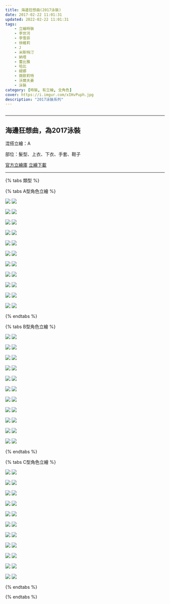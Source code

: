 ```yaml
---
title: 海邊狂想曲(2017泳裝)
date: 2017-02-22 11:01:31
updated: 2022-02-22 11:01:31
tags:
    - 立繪時裝
    - 李世河
    - 李雪菲
    - 徐維莉
    - J
    - 米斯特汀
    - 納塔
    - 蕾比雅
    - 哈比
    - 緹娜
    - 薇歐莉特
    - 沃爾夫姜
    - 泳裝
category: [時裝, 有立繪, 全角色]
cover: https://i.imgur.com/xIHvPuph.jpg
description: "2017泳裝系列"
---
```


![]()

---
## 海邊狂想曲，為2017泳裝
混搭立繪：A


部位：髮型、上衣、下衣、手套、鞋子

[官方立繪庫](https://closers.nexon.com/Pds/FanSiteKit)
[立繪下載](https://closers.vod.nexoncdn.co.kr/site/fansitekit/Closers_FansiteKit_beach_s7e4.zip)

---

{% tabs 類型 %}
<!-- tab A型(混搭立繪)-->
{% tabs A型角色立繪 %}
<!-- tab 李世河(Seha)-->
[![](https://i.imgur.com/olSRe6jh.jpg)](https://i.imgur.com/olSRe6j.jpg)
[![](https://i.imgur.com/iRp4YZnh.png)](https://i.imgur.com/iRp4YZn.png)
<!-- endtab -->
<!-- tab 李雪菲(Seulbi)-->
[![](https://i.imgur.com/NPy2lI6h.jpg)](https://i.imgur.com/NPy2lI6.jpg)
[![](https://i.imgur.com/c26SNEBh.png)](https://i.imgur.com/c26SNEB.png)
<!-- endtab -->
<!-- tab 徐維莉(Yuri)-->
[![](https://i.imgur.com/tYyW7bCh.jpg)](https://i.imgur.com/tYyW7bC.jpg)
[![](https://i.imgur.com/rHeA2hMh.png)](https://i.imgur.com/rHeA2hM.png)
<!-- endtab -->
<!-- tab J-->
[![](https://i.imgur.com/pirkHxFh.jpg)](https://i.imgur.com/pirkHxF.jpg)
[![](https://i.imgur.com/YHNdP3Mh.png)](https://i.imgur.com/YHNdP3M.png)
<!-- endtab -->
<!-- tab 米斯特汀(Tein)-->
[![](https://i.imgur.com/DMb0cKwh.jpg)](https://i.imgur.com/DMb0cKw.jpg)
[![](https://i.imgur.com/gILNe8ch.png)](https://i.imgur.com/gILNe8c.png)
<!-- endtab -->
<!-- tab 納塔(Nata)-->
[![](https://i.imgur.com/3yJf565h.jpg)](https://i.imgur.com/3yJf565.jpg)
[![](https://i.imgur.com/flsf2pWh.png)](https://i.imgur.com/flsf2pW.png)
<!-- endtab -->
<!-- tab 蕾比雅(Levia)-->
[![](https://i.imgur.com/UXCbW6qh.jpg)](https://i.imgur.com/UXCbW6q.jpg)
[![](https://i.imgur.com/SYBIG6Th.png)](https://i.imgur.com/SYBIG6T.png)
<!-- endtab -->
<!-- tab 哈比(Harpy)-->
[![](https://i.imgur.com/C2CWZjbh.jpg)](https://i.imgur.com/C2CWZjb.jpg)
[![](https://i.imgur.com/BFe7JD5h.png)](https://i.imgur.com/BFe7JD5.png)
<!-- endtab -->
<!-- tab 緹娜(Tina)-->
[![](https://i.imgur.com/xIHvPuph.jpg)](https://i.imgur.com/xIHvPup.jpg)
[![](https://i.imgur.com/Rc6oXCkh.png)](https://i.imgur.com/Rc6oXCk.png)
<!-- endtab -->
<!-- tab 薇歐莉特(Violet)-->
[![](https://i.imgur.com/SFfquMXh.jpg)](https://i.imgur.com/SFfquMX.jpg)
[![](https://i.imgur.com/vZP8zHYh.png)](https://i.imgur.com/vZP8zHY.png)
<!-- endtab -->
<!-- tab 沃爾夫姜(Wolfgang)-->
[![](https://i.imgur.com/YQr6lVwh.jpg)](https://i.imgur.com/YQr6lVw.jpg)
[![](https://i.imgur.com/PGN1Rhlh.png)](https://i.imgur.com/PGN1Rhl.png)
<!-- endtab -->
{% endtabs %}
<!-- endtab -->

<!-- tab B型-->
{% tabs B型角色立繪 %}
<!-- tab 李世河(Seha)-->
[![](https://i.imgur.com/yeAnX3mh.jpg)](https://i.imgur.com/yeAnX3m.jpg)
[![](https://i.imgur.com/8zydNoPh.png)](https://i.imgur.com/8zydNoP.png)
<!-- endtab -->
<!-- tab 李雪菲(Seulbi)-->
[![](https://i.imgur.com/4Etxen6h.jpg)](https://i.imgur.com/4Etxen6.jpg)
[![](https://i.imgur.com/FTqFmJzh.png)](https://i.imgur.com/FTqFmJz.png)
<!-- endtab -->
<!-- tab 徐維莉(Yuri)-->
[![](https://i.imgur.com/X2u6JCOh.jpg)](https://i.imgur.com/X2u6JCO.jpg)
[![](https://i.imgur.com/vrvNBnoh.png)](https://i.imgur.com/vrvNBno.png)
<!-- endtab -->
<!-- tab J-->
[![](https://i.imgur.com/NmFbk0Kh.jpg)](https://i.imgur.com/NmFbk0K.jpg)
[![](https://i.imgur.com/EVfXBLih.png)](https://i.imgur.com/EVfXBLi.png)
<!-- endtab -->
<!-- tab 米斯特汀(Tein)-->
[![](https://i.imgur.com/bxWiIvih.jpg)](https://i.imgur.com/bxWiIvi.jpg)
[![](https://i.imgur.com/FpqanJ4h.png)](https://i.imgur.com/FpqanJ4.png)
<!-- endtab -->
<!-- tab 納塔(Nata)-->
[![](https://i.imgur.com/9u6vUIsh.jpg)](https://i.imgur.com/9u6vUIs.jpg)
[![](https://i.imgur.com/1ghOQo4h.png)](https://i.imgur.com/1ghOQo4.png)
<!-- endtab -->
<!-- tab 蕾比雅(Levia)-->
[![](https://i.imgur.com/hOYU06lh.jpg)](https://i.imgur.com/hOYU06l.jpg)
[![](https://i.imgur.com/kiYvja1h.png)](https://i.imgur.com/kiYvja1.png)
<!-- endtab -->
<!-- tab 哈比(Harpy)-->
[![](https://i.imgur.com/YIvwviwh.jpg)](https://i.imgur.com/YIvwviw.jpg)
[![](https://i.imgur.com/oMcek3Hh.png)](https://i.imgur.com/oMcek3H.png)
<!-- endtab -->
<!-- tab 緹娜(Tina)-->
[![](https://i.imgur.com/ELbuEvQh.jpg)](https://i.imgur.com/ELbuEvQ.jpg)
[![](https://i.imgur.com/dutbM3Xh.png)](https://i.imgur.com/dutbM3X.png)
<!-- endtab -->
<!-- tab 薇歐莉特(Violet)-->
[![](https://i.imgur.com/tb7mJrYh.jpg)](https://i.imgur.com/tb7mJrY.jpg)
[![](https://i.imgur.com/Wz48GDsh.png)](https://i.imgur.com/Wz48GDs.png)
<!-- endtab -->
<!-- tab 沃爾夫姜(Wolfgang)-->
[![](https://i.imgur.com/NARDagKh.jpg)](https://i.imgur.com/NARDagK.jpg)
[![](https://i.imgur.com/q5uYHu0h.png)](https://i.imgur.com/q5uYHu0.png)
<!-- endtab -->
{% endtabs %}
<!-- endtab -->

<!-- tab C型-->
{% tabs C型角色立繪 %}
<!-- tab 李世河(Seha)-->
[![](https://i.imgur.com/DYblGdnh.jpg)](https://i.imgur.com/DYblGdn.jpg)
[![](https://i.imgur.com/QTqfjamh.png)](https://i.imgur.com/QTqfjam.png)
<!-- endtab -->
<!-- tab 李雪菲(Seulbi)-->
[![](https://i.imgur.com/68ji2CXh.jpg)](https://i.imgur.com/68ji2CX.jpg)
[![](https://i.imgur.com/VBB8wh0h.png)](https://i.imgur.com/VBB8wh0.png)
<!-- endtab -->
<!-- tab 徐維莉(Yuri)-->
[![](https://i.imgur.com/9TMeQGWh.jpg)](https://i.imgur.com/9TMeQGW.jpg)
[![](https://i.imgur.com/neHcY17h.png)](https://i.imgur.com/neHcY17.png)
<!-- endtab -->
<!-- tab J-->
[![](https://i.imgur.com/3S0MxOoh.jpg)](https://i.imgur.com/3S0MxOo.jpg)
[![](https://i.imgur.com/c2fmtJth.png)](https://i.imgur.com/c2fmtJt.png)
<!-- endtab -->
<!-- tab 米斯特汀(Tein)-->
[![](https://i.imgur.com/YBexx4Oh.jpg)](https://i.imgur.com/YBexx4O.jpg)
[![](https://i.imgur.com/ptRpgOrh.png)](https://i.imgur.com/ptRpgOr.png)
<!-- endtab -->
<!-- tab 納塔(Nata)-->
[![](https://i.imgur.com/PJeTT3Bh.jpg)](https://i.imgur.com/PJeTT3B.jpg)
[![](https://i.imgur.com/616LuP7h.png)](https://i.imgur.com/616LuP7.png)
<!-- endtab -->
<!-- tab 蕾比雅(Levia)-->
[![](https://i.imgur.com/HVi1vDqh.jpg)](https://i.imgur.com/HVi1vDq.jpg)
[![](https://i.imgur.com/fItP8Brh.png)](https://i.imgur.com/fItP8Br.png)
<!-- endtab -->
<!-- tab 哈比(Harpy)-->
[![](https://i.imgur.com//MGdox0th.jpg)](https://i.imgur.com//MGdox0t.jpg)
[![](https://i.imgur.com/Ew5uP7Fh.png)](https://i.imgur.com/Ew5uP7F.png)
<!-- endtab -->
<!-- tab 緹娜(Tina)-->
[![](https://i.imgur.com/zAf9ZzJh.jpg)](https://i.imgur.com/zAf9ZzJ.jpg)
[![](https://i.imgur.com/hXHdYhDh.png)](https://i.imgur.com/hXHdYhD.png)
<!-- endtab -->
<!-- tab 薇歐莉特(Violet)-->
[![](https://i.imgur.com/mN9FWNVh.jpg)](https://i.imgur.com/mN9FWNV.jpg)
[![](https://i.imgur.com/51kcuEVh.png)](https://i.imgur.com/51kcuEV.png)
<!-- endtab -->
<!-- tab 沃爾夫姜(Wolfgang)-->
[![](https://i.imgur.com/2zvRapAh.jpg)](https://i.imgur.com/2zvRapA.jpg)
[![](https://i.imgur.com/UGkwBxph.png)](https://i.imgur.com/UGkwBxp.png)
<!-- endtab -->
{% endtabs %}
<!-- endtab -->
{% endtabs %}
